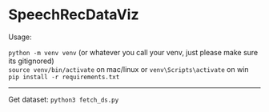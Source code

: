 # SpeechRecDataViz


Usage:

`python -m venv venv` (or whatever you call your venv, just please make sure its gitignored) \
`source venv/bin/activate` on mac/linux or `venv\Scripts\activate` on win\
`pip install -r requirements.txt`
_____________________
Get dataset: `python3 fetch_ds.py` 


